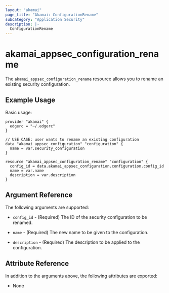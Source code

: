 ```yaml
---
layout: "akamai"
page_title: "Akamai: ConfigurationRename"
subcategory: "Application Security"
description: |-
  ConfigurationRename
---
```


# akamai_appsec_configuration_rename

The `akamai_appsec_configuration_rename` resource allows you to rename an existing security configuration.

## Example Usage

Basic usage:

```hcl
provider "akamai" {
  edgerc = "~/.edgerc"
}

// USE CASE: user wants to rename an existing configuration
data "akamai_appsec_configuration" "configuration" {
  name = var.security_configuration
}

resource "akamai_appsec_configuration_rename" "configuration" {
  config_id = data.akamai_appsec_configuration.configuration.config_id
  name = var.name
  description = var.description
}
```

## Argument Reference

The following arguments are supported:

* `config_id` - (Required) The ID of the security configuration to be renamed.

* `name` - (Required) The new name to be given to the configuration.

* `description` - (Required) The description to be applied to the configuration.

## Attribute Reference

In addition to the arguments above, the following attributes are exported:

* None

